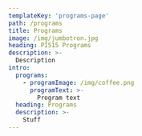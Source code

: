 ```yaml
---
templateKey: 'programs-page'
path: /programs
title: Programs
image: /img/jumbotron.jpg
heading: PI515 Programs
description: >-
  Description
intro:
  programs:
    - programImage: /img/coffee.png
      programText: >-
        Program text
  heading: Programs
  description: >-
    Stuff
---
```

